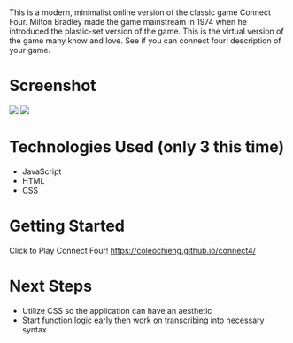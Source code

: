 # <Connect Four>
This is a modern, minimalist online version of the classic game Connect Four. Milton Bradley made the game mainstream in 1974 when he introduced the plastic-set version of the game. This is the virtual version of the game many know and love. See if you can connect four! description of your game. 

# Screenshot

<img src="https://i.imgur.com/31l8fDa.png">
<img src="https://i.imgur.com/gCgwzYf.png">

# Technologies Used (only 3 this time)

- JavaScript
- HTML
- CSS

# Getting Started

Click to Play Connect Four! https://coleochieng.github.io/connect4/

# Next Steps

- Utilize CSS so the application can have an aesthetic
- Start function logic early then work on transcribing into necessary syntax